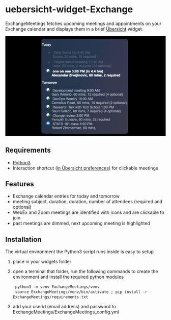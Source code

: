# uebersicht-widget-Exchange

ExchangeMeetings fetches upcoming meetings and appointments on your Exchange calendar and displays them in a brief [Übersicht](http://tracesof.net/uebersicht/) widget. 

![screenshot.png](screenshot.png?raw=true "ExchangeMeetings")

## Requirements
* [Python3](https://www.python.org/downloads/mac-osx/)
* Interaction shortcut ([in Übersicht preferences](http://tracesof.net/blog/2015/11/29/clickable-widgets-experiment/)) for clickable meetings

## Features
* Exchange calendar entries for today and tomorrow
* meeting subject, duration, duration, number of attendees (required and optional)
* WebEx and Zoom meetings are identified with icons and are clickable to join
* past meetings are dimmed, next upcoming meeting is highlighted

## Installation
The virtual environment the Python3 script runs inside is easy to setup
1. place in your widgets folder
1. open a terminal that folder, run the following commands to create the environment and install the required python modules

        python3 -m venv ExchangeMeetings/venv
        source ExchangeMeetings/venv/bin/activate ; pip install -r ExchangeMeetings/requirements.txt

1. add your userid (email address) and password to ExchangeMeetings/ExchangeMeetings_config.yml

